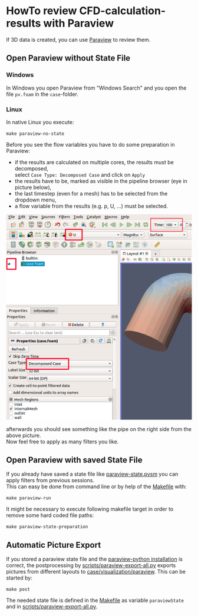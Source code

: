 HowTo review CFD-calculation-results with Paraview
======================================================================

If 3D data is created, you can use [Paraview](../../installation/paraview.md) to review them. 



Open Paraview without State File
------------------------------------------------------------

### Windows
In Windows you open Paraview from "Windows Search" and you open the file `pv.foam` in the `case`-folder. 


### Linux
In native Linux you execute: 

    make paraview-no-state


Before you see the flow variables you have to do some preparation in Paraview:  

* if the results are calculated on multiple cores, the results must be decomposed,  
  select `Case Type: Decomposed Case` and click on `Apply`  
* the results have to be, marked as visible in the pipeline browser (eye in picture below),  
* the last timestep (even for a mesh) has to be selected from the dropdown menu,  
* a flow variable from the results (e.g. p, U, ...) must be selected.  

![](../../resources/paraview-first-settings.png)

afterwards you should see something like the pipe on the right side from the above picture.  
Now feel free to apply as many filters you like. 



Open Paraview with saved State File
------------------------------------------------------------

If you already have saved a state file like [paraview-state.pvsm](../../../post/paraview-state.pvsm) you can apply filters from previous sessions.  
This can easy be done from command line or by help of the [Makefile](../../../Makefile) with: 

    make paraview-run


It might be necessary to execute following makefile target in order to remove some hard coded file paths:  

    make paraview-state-preparation



Automatic Picture Export
------------------------------------------------------------

If you stored a paraview state file and the [paraview-python installation](../../installation/paraview.python.md) is correct, 
the postprocessing by [scripts/paraview-export-all.py](../../../scripts/paraview-export-all.py) 
exports pictures from different layouts to [case/visualization/paraview](../../../case/visualization/paraview/renderView4.png). 
This can be started by:  

    make post


The needed state file is defined in the [Makefile](../../../makefile#L20) as variable `paraviewState` and
in [scripts/paraview-export-all.py](../../../scripts/paraview-export-all.py#L11).  

